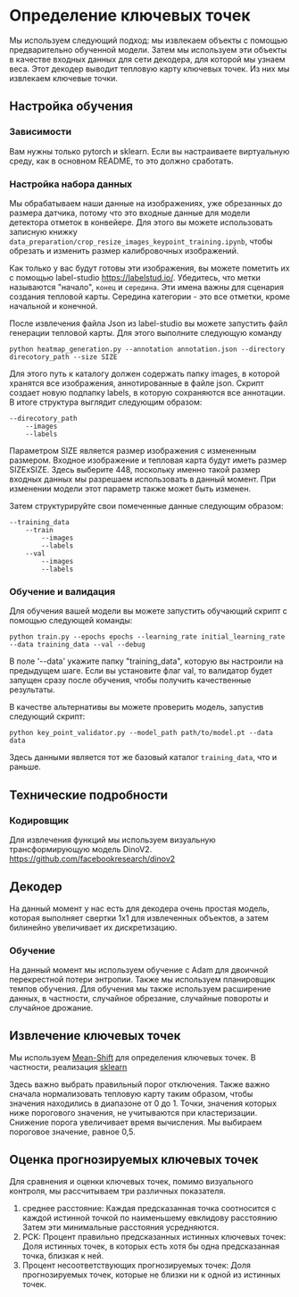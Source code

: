 # Определение ключевых точек

Мы используем следующий подход: мы извлекаем объекты с помощью предварительно обученной модели.
Затем мы используем эти объекты в качестве входных данных для сети декодера, для которой мы узнаем веса.
Этот декодер выводит тепловую карту ключевых точек. Из них мы извлекаем ключевые точки.

## Настройка обучения

### Зависимости

Вам нужны только pytorch и sklearn. Если вы настраиваете виртуальную среду, как в основном README, то это должно сработать.

### Настройка набора данных

Мы обрабатываем наши данные на изображениях, уже обрезанных до размера датчика, потому что это входные данные для модели детектора отметок в конвейере. Для этого вы можете использовать записную книжку `data_preparation/crop_resize_images_keypoint_training.ipynb`, чтобы обрезать и изменить размер калибровочных изображений.

Как только у вас будут готовы эти изображения, вы можете пометить их с помощью label-studio <https://labelstud.io/>. Убедитесь, что метки называются "начало", `конец` и `середина`. Эти имена важны для сценария создания тепловой карты. Середина категории - это все отметки, кроме начальной и конечной.

После извлечения файла Json из label-studio вы можете запустить файл генерации тепловой карты. Для этого выполните следующую команду

```shell
python heatmap_generation.py --annotation annotation.json --directory direcotory_path --size SIZE
```
Для этого путь к каталогу должен содержать папку images, в которой хранятся все изображения, аннотированные в файле json. Скрипт создает новую подпапку labels, в которую сохраняются все аннотации. В итоге структура выглядит следующим образом:
```
--direcotory_path
    --images
    --labels
```

Параметром SIZE является размер изображения с измененным размером. Входное изображение и тепловая карта будут иметь размер SIZExSIZE. Здесь выберите 448, поскольку именно такой размер входных данных мы разрешаем использовать в данный момент. При изменении модели этот параметр также может быть изменен.

Затем структурируйте свои помеченные данные следующим образом:

```
--training_data
    --train
        --images
        --labels
    --val
        --images
        --labels
```
### Обучение и валидация

Для обучения вашей модели вы можете запустить обучающий скрипт с помощью следующей команды:

```shell
python train.py --epochs epochs --learning_rate initial_learning_rate --data training_data --val --debug
```
В поле '--data' укажите папку "training_data", которую вы настроили на предыдущем шаге. Если вы установите флаг val, то валидатор будет запущен сразу после обучения, чтобы получить качественные результаты.

В качестве альтернативы вы можете проверить модель, запустив следующий скрипт:

```shell
python key_point_validator.py --model_path path/to/model.pt --data data
```

Здесь данными является тот же базовый каталог `training_data`, что и раньше.

## Технические подробности

### Кодировщик

Для извлечения функций мы используем визуальную трансформирующую модель DinoV2. <https://github.com/facebookresearch/dinov2>

## Декодер

На данный момент у нас есть для декодера очень простая модель, которая выполняет свертки 1х1 для извлеченных объектов, а затем билинейно увеличивает их дискретизацию.

### Обучение
На данный момент мы используем обучение с Adam для двоичной перекрестной потери энтропии. Также мы используем планировщик темпов обучения.
Для обучения мы также используем расширение данных, в частности, случайное обрезание, случайные повороты и случайное дрожание.

## Извлечение ключевых точек
Мы используем [Mean-Shift](https://en.wikipedia.org/wiki/Mean_shift) для определения ключевых точек.
В частности, реализация [sklearn](https://scikit-learn.org/stable/modules/generated/sklearn.cluster.MeanShift.html)

Здесь важно выбрать правильный порог отключения. Также важно сначала нормализовать тепловую карту таким образом, чтобы значения находились в диапазоне от 0 до 1.
Точки, значения которых ниже порогового значения, не учитываются при кластеризации. Снижение порога увеличивает время вычисления. Мы выбираем пороговое значение, равное 0,5.

## Оценка прогнозируемых ключевых точек

Для сравнения и оценки ключевых точек, помимо визуального контроля, мы рассчитываем три различных показателя.
1. среднее расстояние: Каждая предсказанная точка соотносится с каждой истинной точкой по наименьшему евклидову расстоянию
Затем эти минимальные расстояния усредняются.
2. PCK: Процент правильно предсказанных истинных ключевых точек:
Доля истинных точек, в которых есть хотя бы одна предсказанная точка, близкая к ней.
3. Процент несоответствующих прогнозируемых точек:
Доля прогнозируемых точек, которые не близки ни к одной из истинных точек.
